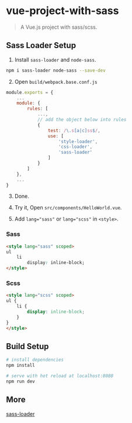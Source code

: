 # vue-project-with-sass

> A Vue.js project with sass/scss.

## Sass Loader Setup
1. Install `sass-loader` and `node-sass`.
``` bash
npm i sass-loader node-sass --save-dev
```

2. Open `build/webpack.base.conf.js`
``` js
module.exports = {
    ...
    module: {
        rules: [
            ...,
            // add the object below into rules
            {
                test: /\.s[a|c]ss$/,
                use: [
                    'style-loader', 
                    'css-loader', 
                    'sass-loader'
                ]
            }
        ]
    },
    ...
}
```
3. Done.

4. Try it, Open `src/components/HelloWorld.vue`.

5. Add `lang="sass"` or `lang="scss"` in `<style>`.
### Sass

``` html
<style lang="sass" scoped>
ul
    li
        display: inline-block;
</style>
```
### Scss

``` html
<style lang="scss" scoped>
ul {
    li {
        display: inline-block;
    }
}
</style>
```

## Build Setup

``` bash
# install dependencies
npm install

# serve with hot reload at localhost:8080
npm run dev
```

## More
[sass-loader](https://github.com/webpack-contrib/sass-loader)
